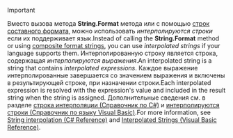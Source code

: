 
> [!IMPORTANT] 
> <span data-ttu-id="fa6e4-101">Вместо вызова метода **String.Format** метода или с помощью [строк составного формата](~/docs/standard/base-types/composite-formatting.md), можно использовать *интерполируются строки* если их поддерживает язык.</span><span class="sxs-lookup"><span data-stu-id="fa6e4-101">Instead of calling the **String.Format** method or using [composite format strings](~/docs/standard/base-types/composite-formatting.md), you can use *interpolated strings* if your language supports them.</span></span> <span data-ttu-id="fa6e4-102">Интерполированную строку является строка, содержащая *интерполируются выражения*.</span><span class="sxs-lookup"><span data-stu-id="fa6e4-102">An interpolated string is a string that contains *interpolated expressions*.</span></span> <span data-ttu-id="fa6e4-103">Каждое выражение интерполированные завершается со значением выражения и включены в результирующей строке, при назначении строки.</span><span class="sxs-lookup"><span data-stu-id="fa6e4-103">Each interpolated expression is resolved with the expression's value and included in the result string when the string is assigned.</span></span> <span data-ttu-id="fa6e4-104">Дополнительные сведения см. в разделе [строка интерполяции (Справочник по C#)](~/docs/csharp/language-reference/tokens/interpolated.md) и [интерполируются строки (Справочник по языку Visual Basic)](~/docs/visual-basic/programming-guide/language-features/strings/interpolated-strings.md).</span><span class="sxs-lookup"><span data-stu-id="fa6e4-104">For more information, see [String interpolation (C# Reference)](~/docs/csharp/language-reference/tokens/interpolated.md) and [Interpolated Strings (Visual Basic Reference)](~/docs/visual-basic/programming-guide/language-features/strings/interpolated-strings.md).</span></span> 
